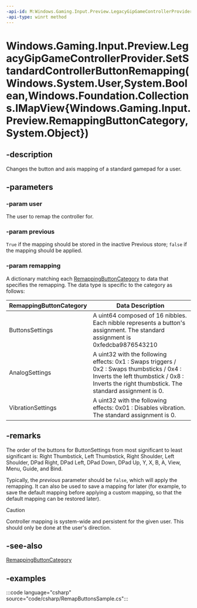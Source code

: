 ```yaml
---
-api-id: M:Windows.Gaming.Input.Preview.LegacyGipGameControllerProvider.SetStandardControllerButtonRemapping(Windows.System.User,System.Boolean,Windows.Foundation.Collections.IMapView{Windows.Gaming.Input.Preview.RemappingButtonCategory,System.Object})
-api-type: winrt method
---
```


# Windows.Gaming.Input.Preview.LegacyGipGameControllerProvider.SetStandardControllerButtonRemapping(Windows.System.User,System.Boolean,Windows.Foundation.Collections.IMapView{Windows.Gaming.Input.Preview.RemappingButtonCategory,System.Object})

<!--
public void SetStandardControllerButtonRemapping (Windows.System.User user, bool previous, System.Collections.Generic.IReadOnlyDictionary<Windows.Gaming.Input.Preview.RemappingButtonCategory,object> remapping);
-->

## -description

Changes the button and axis mapping of a standard gamepad for a user.

## -parameters

### -param user

The user to remap the controller for.

### -param previous

`True` if the mapping should be stored in the inactive Previous store; `false` if the mapping should be applied.

### -param remapping

A dictionary matching each [RemappingButtonCategory](remappingbuttoncategory.md) to data that specifies the remapping. The data type is specific to the category as follows:

|RemappingButtonCategory  |Data Description  |
|---------|---------|
|ButtonsSettings     |A uint64 composed of 16 nibbles. Each nibble represents a button's assignment. The standard assignment is 0xfedcba9876543210         |
|AnalogSettings     |A uint32 with the following effects: 0x1 : Swaps triggers / 0x2 : Swaps thumbsticks / 0x4 : Inverts the left thumbstick / 0x8 : Inverts the right thumbstick. The standard assignment is 0.         |
|VibrationSettings  |A uint32 with the following effects: 0x01 : Disables vibration. The standard assignment is 0. |

## -remarks

The order of the buttons for ButtonSettings from most significant to least significant is: Right Thumbstick, Left Thumbstick, Right Shoulder, Left Shoulder, DPad Right, DPad Left, DPad Down, DPad Up, Y, X, B, A, View, Menu, Guide, and Bind.

Typically, the *previous* parameter should be `false`, which will apply the remapping. It can also be used to save a mapping for later (for example, to save the default mapping before applying a custom mapping, so that the default mapping can be restored later).

> [!CAUTION]
> Controller mapping is system-wide and persistent for the given user. This should only be done at the user's direction.

## -see-also

[RemappingButtonCategory](remappingbuttoncategory.md)

## -examples

:::code language="csharp" source="code/csharp/RemapButtonsSample.cs":::
